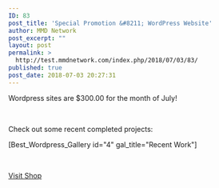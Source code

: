 ```yaml
---
ID: 83
post_title: 'Special Promotion &#8211; WordPress Website'
author: MMD Network
post_excerpt: ""
layout: post
permalink: >
  http://test.mmdnetwork.com/index.php/2018/07/03/83/
published: true
post_date: 2018-07-03 20:27:31
---
```

Wordpress sites are $300.00 for the month of July!

&nbsp;

Check out some recent completed projects:

[Best_Wordpress_Gallery id="4" gal_title="Recent Work"]

&nbsp;

<a href="http://test.mmdnetwork.com/index.php/shop/" target="_blank" rel="noopener">Visit Shop</a>
